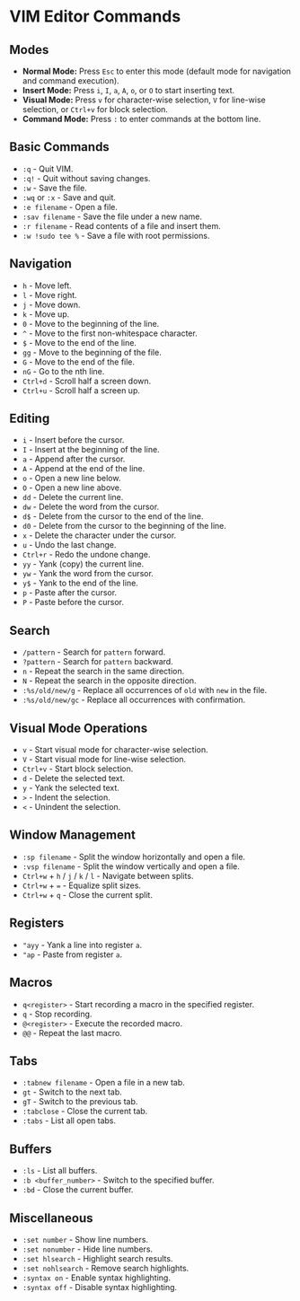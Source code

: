 # VIM Editor Commands

## Modes

- **Normal Mode:** Press `Esc` to enter this mode (default mode for navigation and command execution).
- **Insert Mode:** Press `i`, `I`, `a`, `A`, `o`, or `O` to start inserting text.
- **Visual Mode:** Press `v` for character-wise selection, `V` for line-wise selection, or `Ctrl+v` for block selection.
- **Command Mode:** Press `:` to enter commands at the bottom line.

## Basic Commands

- `:q` - Quit VIM.
- `:q!` - Quit without saving changes.
- `:w` - Save the file.
- `:wq` or `:x` - Save and quit.
- `:e filename` - Open a file.
- `:sav filename` - Save the file under a new name.
- `:r filename` - Read contents of a file and insert them.
- `:w !sudo tee %` - Save a file with root permissions.

## Navigation

- `h` - Move left.
- `l` - Move right.
- `j` - Move down.
- `k` - Move up.
- `0` - Move to the beginning of the line.
- `^` - Move to the first non-whitespace character.
- `$` - Move to the end of the line.
- `gg` - Move to the beginning of the file.
- `G` - Move to the end of the file.
- `nG` - Go to the nth line.
- `Ctrl+d` - Scroll half a screen down.
- `Ctrl+u` - Scroll half a screen up.

## Editing

- `i` - Insert before the cursor.
- `I` - Insert at the beginning of the line.
- `a` - Append after the cursor.
- `A` - Append at the end of the line.
- `o` - Open a new line below.
- `O` - Open a new line above.
- `dd` - Delete the current line.
- `dw` - Delete the word from the cursor.
- `d$` - Delete from the cursor to the end of the line.
- `d0` - Delete from the cursor to the beginning of the line.
- `x` - Delete the character under the cursor.
- `u` - Undo the last change.
- `Ctrl+r` - Redo the undone change.
- `yy` - Yank (copy) the current line.
- `yw` - Yank the word from the cursor.
- `y$` - Yank to the end of the line.
- `p` - Paste after the cursor.
- `P` - Paste before the cursor.

## Search

- `/pattern` - Search for `pattern` forward.
- `?pattern` - Search for `pattern` backward.
- `n` - Repeat the search in the same direction.
- `N` - Repeat the search in the opposite direction.
- `:%s/old/new/g` - Replace all occurrences of `old` with `new` in the file.
- `:%s/old/new/gc` - Replace all occurrences with confirmation.

## Visual Mode Operations

- `v` - Start visual mode for character-wise selection.
- `V` - Start visual mode for line-wise selection.
- `Ctrl+v` - Start block selection.
- `d` - Delete the selected text.
- `y` - Yank the selected text.
- `>` - Indent the selection.
- `<` - Unindent the selection.

## Window Management

- `:sp filename` - Split the window horizontally and open a file.
- `:vsp filename` - Split the window vertically and open a file.
- `Ctrl+w` + `h` / `j` / `k` / `l` - Navigate between splits.
- `Ctrl+w` + `=` - Equalize split sizes.
- `Ctrl+w` + `q` - Close the current split.

## Registers

- `"ayy` - Yank a line into register `a`.
- `"ap` - Paste from register `a`.

## Macros

- `q<register>` - Start recording a macro in the specified register.
- `q` - Stop recording.
- `@<register>` - Execute the recorded macro.
- `@@` - Repeat the last macro.

## Tabs

- `:tabnew filename` - Open a file in a new tab.
- `gt` - Switch to the next tab.
- `gT` - Switch to the previous tab.
- `:tabclose` - Close the current tab.
- `:tabs` - List all open tabs.

## Buffers

- `:ls` - List all buffers.
- `:b <buffer_number>` - Switch to the specified buffer.
- `:bd` - Close the current buffer.

## Miscellaneous

- `:set number` - Show line numbers.
- `:set nonumber` - Hide line numbers.
- `:set hlsearch` - Highlight search results.
- `:set nohlsearch` - Remove search highlights.
- `:syntax on` - Enable syntax highlighting.
- `:syntax off` - Disable syntax highlighting.

